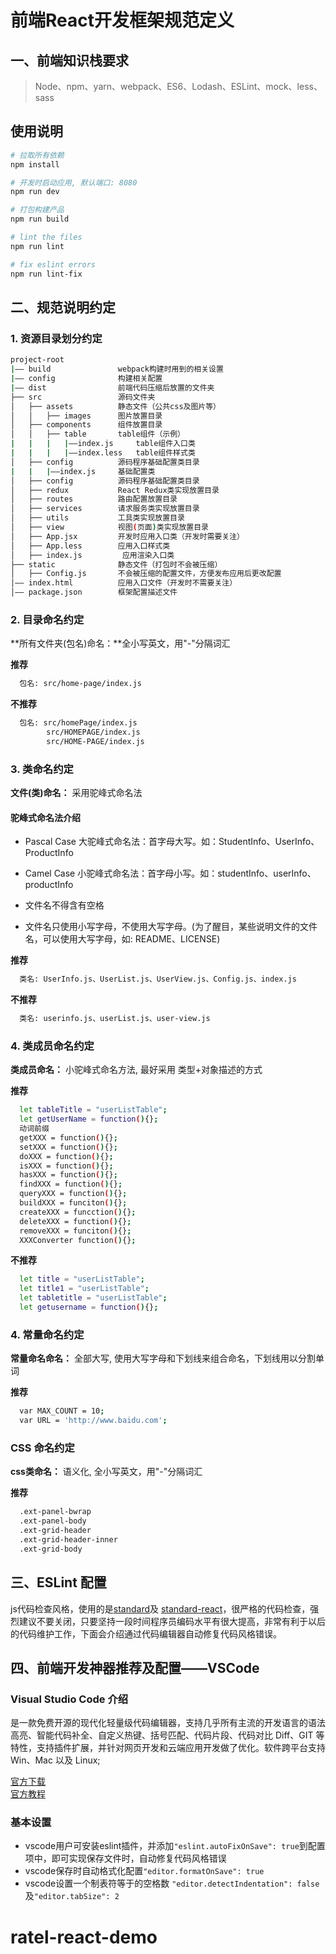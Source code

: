 # 前端React开发框架规范定义

## 一、前端知识栈要求

> Node、npm、yarn、webpack、ES6、Lodash、ESLint、mock、less、sass  

## 使用说明

```bash
# 拉取所有依赖
npm install

# 开发时启动应用, 默认端口: 8080
npm run dev

# 打包构建产品
npm run build

# lint the files
npm run lint

# fix eslint errors
npm run lint-fix
```
## 二、规范说明约定

### 1. 资源目录划分约定

```bash
project-root
|—— build               webpack构建时用到的相关设置
|—— config              构建相关配置              
|—— dist                前端代码压缩后放置的文件夹
├── src                 源码文件夹
│   ├── assets          静态文件（公共css及图片等）
│   │   ├── images      图片放置目录
│   ├── components      组件放置目录
│   │   ├── table       table组件（示例）
|   |   |   |——index.js     table组件入口类
|   |   |   |——index.less   table组件样式类
│   ├── config          源码程序基础配置类目录
|   |   |——index.js     基础配置类
│   ├── config          源码程序基础配置类目录
│   ├── redux           React Redux类实现放置目录
│   ├── routes          路由配置放置目录
│   ├── services        请求服务类实现放置目录
│   ├── utils           工具类实现放置目录
│   ├── view            视图(页面)类实现放置目录
│   ├── App.jsx         开发时应用入口类（开发时需要关注）
│   ├── App.less        应用入口样式类
│   ├── index.js         应用渲染入口类
├── static              静态文件（打包时不会被压缩）
│   ├── Config.js       不会被压缩的配置文件，方便发布应用后更改配置
│—— index.html          应用入口文件（开发时不需要关注）
│—— package.json        框架配置描述文件
```

### 2. 目录命名约定

**所有文件夹(包名)命名：**全小写英文，用"-"分隔词汇  

**推荐**
```bash
  包名: src/home-page/index.js
```
**不推荐**
```bash
  包名: src/homePage/index.js
        src/HOMEPAGE/index.js
        src/HOME-PAGE/index.js
```
### 3. 类命名约定

**文件(类)命名：** 采用驼峰式命名法

#### 驼峰式命名法介绍  
  
  * Pascal Case 大驼峰式命名法：首字母大写。如：StudentInfo、UserInfo、ProductInfo

  * Camel Case 小驼峰式命名法：首字母小写。如：studentInfo、userInfo、productInfo

  * 文件名不得含有空格

  * 文件名只使用小写字母，不使用大写字母。(为了醒目，某些说明文件的文件名，可以使用大写字母，如: README、LICENSE)

**推荐**
```bash
  类名: UserInfo.js、UserList.js、UserView.js、Config.js、index.js
```
**不推荐**
```bash
  类名: userinfo.js、userList.js、user-view.js
```

### 4. 类成员命名约定

**类成员命名：** 小驼峰式命名方法, 最好采用 类型+对象描述的方式  

**推荐**

```bash
  let tableTitle = "userListTable";
  let getUserName = function(){};  
  动词前缀
  getXXX = function(){};
  setXXX = function(){};
  doXXX = function(){};
  isXXX = function(){};
  hasXXX = function(){};
  findXXX = function(){};
  queryXXX = function(){};
  buildXXX = funciton(){};
  createXXX = funcction(){};
  deleteXXX = function(){};
  removeXXX = funciton(){};
  XXXConverter function(){};
```
**不推荐**
```bash
  let title = "userListTable";
  let title1 = "userListTable";
  let tabletitle = "userListTable";
  let getusername = function(){};
```

### 4. 常量命名约定

**常量命名命名：** 全部大写, 使用大写字母和下划线来组合命名，下划线用以分割单词

**推荐**
```bash
  var MAX_COUNT = 10;
  var URL = 'http://www.baidu.com';
```

### CSS 命名约定

**css类命名：** 语义化, 全小写英文，用"-"分隔词汇

**推荐**
```bash
  .ext-panel-bwrap
  .ext-panel-body
  .ext-grid-header
  .ext-grid-header-inner
  .ext-grid-body
```
## 三、ESLint 配置  

  js代码检查风格，使用的是[standard](https://github.com/feross/standard/blob/master/RULES.md#javascript-standard-style)及 [standard-react](https://github.com/feross/eslint-config-standard-react)，很严格的代码检查，强烈建议不要关闭，只要坚持一段时间程序员编码水平有很大提高，非常有利于以后的代码维护工作，下面会介绍通过代码编辑器自动修复代码风格错误。

## 四、前端开发神器推荐及配置——VSCode

### Visual Studio Code 介绍

  是一款免费开源的现代化轻量级代码编辑器，支持几乎所有主流的开发语言的语法高亮、智能代码补全、自定义热键、括号匹配、代码片段、代码对比 Diff、GIT 等特性，支持插件扩展，并针对网页开发和云端应用开发做了优化。软件跨平台支持 Win、Mac 以及 Linux;

  [官方下载](https://code.visualstudio.com/)  
  [官方教程](https://code.visualstudio.com/docs/nodejs/reactjs-tutorial)  

### 基本设置

  - vscode用户可安装eslint插件，并添加`"eslint.autoFixOnSave": true`到配置项中，即可实现保存文件时，自动修复代码风格错误
  - vscode保存时自动格式化配置`"editor.formatOnSave": true`
  - vscode设置一个制表符等于的空格数 `"editor.detectIndentation": false`及`"editor.tabSize": 2`





  
# ratel-react-demo
